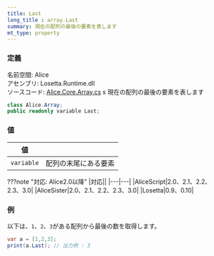 ```yaml
---
title: Last
long_title : array.Last
summary: 現在の配列の最後の要素を表します
mt_type: property
---
```


### 定義
名前空間: Alice<br/>
アセンブリ: Losetta.Runtime.dll<br/>
ソースコード: [Alice.Core.Array.cs](https://github.com/WSOFT-Project/Losetta/blob/master/Losetta.Runtime/Core/Extension/Alice.Core.Array.cs)
s
現在の配列の最後の要素を表します

```cs title="AliceScript"
class Alice.Array;
public readonly variable Last;
```

### 値
|値| |
|-|-|
|`variable`|配列の末尾にある要素|

???note "対応: Alice2.0以降"
    |対応||
    |---|---|
    |AliceScript|2.0、2.1、2.2、2.3、3.0|
    |AliceSister|2.0、2.1、2.2、2.3、3.0|
    |Losetta|0.9、0.10|

### 例
以下は、`1`、`2`、`3`がある配列から最後の数を取得します。

```cs title="AliceScript"
var a = [1,2,3];
print(a.Last); // 出力例 : 3
```
